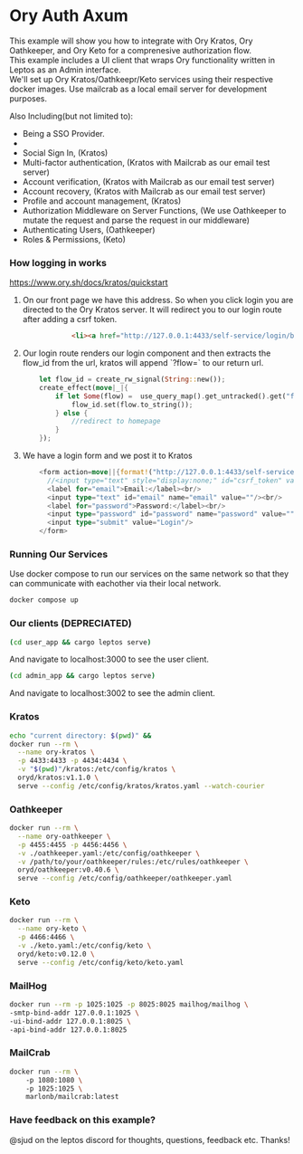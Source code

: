 # Ory Auth Axum

This example will show you how to integrate with Ory Kratos, Ory Oathkeeper, and Ory Keto for a comprenesive authorization flow.
<br>This example includes a UI client that wraps Ory functionality written in Leptos as an Admin interface.
<br> We'll set up Ory Kratos/Oathkeepr/Keto services using their respective docker images. Use mailcrab as a local email server
for development purposes.

Also Including(but not limited to):<br>
<ul>
    <li>Being a SSO Provider. <li>
    <li>Social Sign In, (Kratos) </li>
    <li>Multi-factor authentication, (Kratos with Mailcrab as our email test server) </li>
    <li>Account verification, (Kratos with Mailcrab as our email test server) </li>
    <li>Account recovery, (Kratos with Mailcrab as our email test server) </li>
    <li>Profile and account management, (Kratos) </li>
    <li>Authorization Middleware on Server Functions, (We use Oathkeeper to mutate the request and parse the request in our middleware)</li>
    <li>Authenticating Users, (Oathkeeper)</li>
    <li>Roles & Permissions, (Keto) </li>
</ul>



### How logging in works
https://www.ory.sh/docs/kratos/quickstart

<ol>
<li>
On our front page we have this address. So when you click login you are directed to the Ory Kratos server. It will redirect
you to our login route after adding a csrf token.

```html
            <li><a href="http://127.0.0.1:4433/self-service/login/browser?return_to=http://127.0.0.1:3000/login">Login</a></li>
```
</li>
<li>
Our login route renders our login component and then extracts the flow_id from the url, kratos will append `?flow=<flow_id>` to our return url.

```rust
    let flow_id = create_rw_signal(String::new());
    create_effect(move|_|{
        if let Some(flow) =  use_query_map().get_untracked().get("flow") {
            flow_id.set(flow.to_string());
        } else {
            //redirect to homepage
        }
    });
```
</li>
<li>
We have a login form and we post it to Kratos

```rust
    <form action=move||{format!("http://127.0.0.1:4433/self-service/login/flows?id={}",flow_id())} method="post">
      //<input type="text" style="display:none;" id="csrf_token" value=""/>
      <label for="email">Email:</label><br/>
      <input type="text" id="email" name="email" value=""/><br/>
      <label for="password">Password:</label><br/>
      <input type="password" id="password" name="password" value=""/><br/><br/>
      <input type="submit" value="Login"/>
    </form>
```
</li>
</ol>

### Running Our Services
Use docker compose to run our services on the same network so that they can communicate with eachother via their local network.
```sh
docker compose up
```
### Our clients (DEPRECIATED)

```sh
(cd user_app && cargo leptos serve)
```
And navigate to localhost:3000 to see the user client.

```sh
(cd admin_app && cargo leptos serve)
```
And navigate to localhost:3002 to see the admin client.

### Kratos
```sh
echo "current directory: $(pwd)" && 
docker run --rm \
  --name ory-kratos \
  -p 4433:4433 -p 4434:4434 \
  -v "$(pwd)"/kratos:/etc/config/kratos \
  oryd/kratos:v1.1.0 \
  serve --config /etc/config/kratos/kratos.yaml --watch-courier
```

### Oathkeeper
```sh
docker run --rm \
  --name ory-oathkeeper \
  -p 4455:4455 -p 4456:4456 \
  -v ./oathkeeper.yaml:/etc/config/oathkeeper \
  -v /path/to/your/oathkeeper/rules:/etc/rules/oathkeeper \
  oryd/oathkeeper:v0.40.6 \
  serve --config /etc/config/oathkeeper/oathkeeper.yaml
```

### Keto
```sh
docker run --rm \
  --name ory-keto \
  -p 4466:4466 \
  -v ./keto.yaml:/etc/config/keto \
  oryd/keto:v0.12.0 \
  serve --config /etc/config/keto/keto.yaml
```

### MailHog
```sh
docker run --rm -p 1025:1025 -p 8025:8025 mailhog/mailhog \
-smtp-bind-addr 127.0.0.1:1025 \
-ui-bind-addr 127.0.0.1:8025 \
-api-bind-addr 127.0.0.1:8025
```
### MailCrab
```sh
docker run --rm \                                         
    -p 1080:1080 \   
    -p 1025:1025 \ 
    marlonb/mailcrab:latest   
```

### Have feedback on this example?
@sjud on the leptos discord for thoughts, questions, feedback etc. Thanks!